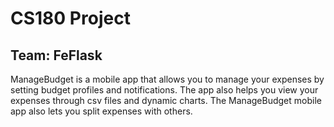 # CS180 Project
## Team: FeFlask

ManageBudget is a mobile app that allows you to manage your expenses by setting budget profiles and notifications. The app also helps you view your expenses through csv files and dynamic charts. The ManageBudget mobile app also lets you split expenses with others.
